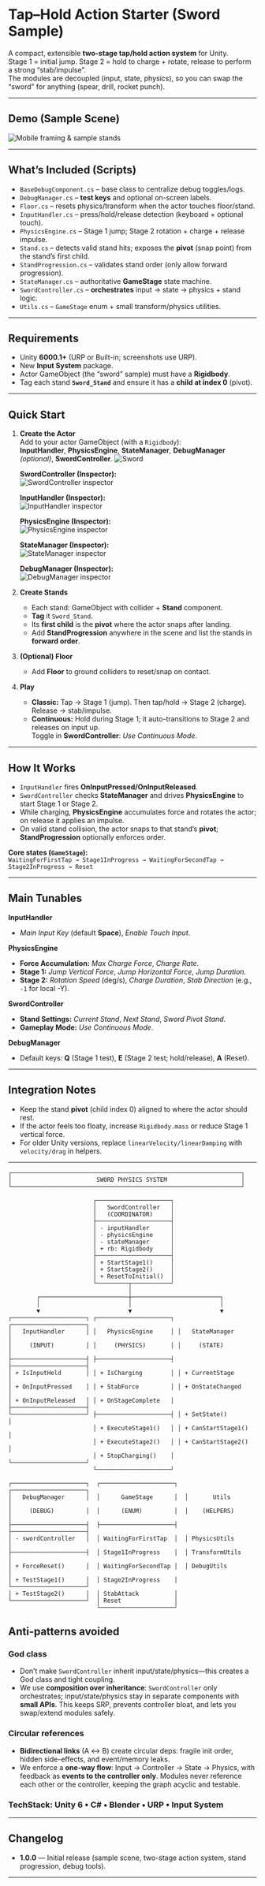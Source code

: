 # Tap–Hold Action Starter (Sword Sample)

A compact, extensible **two-stage tap/hold action system** for Unity.  
Stage 1 = initial jump. Stage 2 = hold to charge + rotate, release to perform a strong “stab/impulse”.  
The modules are decoupled (input, state, physics), so you can swap the “sword” for anything (spear, drill, rocket punch).

---

## Demo (Sample Scene)

![Mobile framing & sample stands](Images/SampleScene.png)

---

## What’s Included (Scripts)

- `BaseDebugComponent.cs` – base class to centralize debug toggles/logs.  
- `DebugManager.cs` – **test keys** and optional on-screen labels.  
- `Floor.cs` – resets physics/transform when the actor touches floor/stand.  
- `InputHandler.cs` – press/hold/release detection (keyboard + optional touch).  
- `PhysicsEngine.cs` – Stage 1 jump; Stage 2 rotation + charge + release impulse.  
- `Stand.cs` – detects valid stand hits; exposes the **pivot** (snap point) from the stand’s first child.  
- `StandProgression.cs` – validates stand order (only allow forward progression).  
- `StateManager.cs` – authoritative **GameStage** state machine.  
- `SwordController.cs` – **orchestrates** input → state → physics + stand logic.  
- `Utils.cs` – `GameStage` enum + small transform/physics utilities.

---

## Requirements

- Unity **6000.1+** (URP or Built-in; screenshots use URP).  
- New **Input System** package.  
- Actor GameObject (the “sword” sample) must have a **Rigidbody**.  
- Tag each stand **`Sword_Stand`** and ensure it has a **child at index 0** (pivot).

---

## Quick Start

1. **Create the Actor**  
   Add to your actor GameObject (with a `Rigidbody`):  
   **InputHandler**, **PhysicsEngine**, **StateManager**, **DebugManager** *(optional)*, **SwordController**.
   ![Sword](Images/Sword.png)

   **SwordController (Inspector):**  
   ![SwordController inspector](Images/SwordController.png)

   **InputHandler (Inspector):**  
   ![InputHandler inspector](Images/InputHandler.png)

   **PhysicsEngine (Inspector):**  
   ![PhysicsEngine inspector](Images/PhysicsEngine.png)

   **StateManager (Inspector):**  
   ![StateManager inspector](Images/StateManager.png)

   **DebugManager (Inspector):**  
   ![DebugManager inspector](Images/DebugManager.png)

2. **Create Stands**  
   - Each stand: GameObject with collider + **Stand** component.  
   - **Tag** it `Sword_Stand`.  
   - Its **first child** is the **pivot** where the actor snaps after landing.  
   - Add **StandProgression** anywhere in the scene and list the stands in **forward order**.

3. **(Optional) Floor**  
   - Add **Floor** to ground colliders to reset/snap on contact.

4. **Play**  
   - **Classic:** Tap → Stage 1 (jump). Then tap/hold → Stage 2 (charge). Release → stab/impulse.  
   - **Continuous:** Hold during Stage 1; it auto-transitions to Stage 2 and releases on input up.  
     Toggle in **SwordController**: *Use Continuous Mode*.

---

## How It Works

- `InputHandler` fires **OnInputPressed/OnInputReleased**.  
- `SwordController` checks **StateManager** and drives **PhysicsEngine** to start Stage 1 or Stage 2.  
- While charging, **PhysicsEngine** accumulates force and rotates the actor; on release it applies an impulse.  
- On valid stand collision, the actor snaps to that stand’s **pivot**; **StandProgression** optionally enforces order.

**Core states (`GameStage`):**  
`WaitingForFirstTap → Stage1InProgress → WaitingForSecondTap → Stage2InProgress → Reset`

---

## Main Tunables

**InputHandler**  
- *Main Input Key* (default **Space**), *Enable Touch Input*.

**PhysicsEngine**  
- **Force Accumulation:** *Max Charge Force*, *Charge Rate*.  
- **Stage 1:** *Jump Vertical Force*, *Jump Horizontal Force*, *Jump Duration*.  
- **Stage 2:** *Rotation Speed* (deg/s), *Charge Duration*, *Stab Direction* (e.g., `-1` for local -Y).

**SwordController**  
- **Stand Settings:** *Current Stand*, *Next Stand*, *Sword Pivot Stand*.  
- **Gameplay Mode:** *Use Continuous Mode*.

**DebugManager**  
- Default keys: **Q** (Stage 1 test), **E** (Stage 2 test; hold/release), **A** (Reset).

---

## Integration Notes

- Keep the stand **pivot** (child index 0) aligned to where the actor should rest.  
- If the actor feels too floaty, increase `Rigidbody.mass` or reduce Stage 1 vertical force.  
- For older Unity versions, replace `linearVelocity/linearDamping` with `velocity/drag` in helpers.

---

```text
┌─────────────────────────────────────────────────────────────────┐
│                        SWORD PHYSICS SYSTEM                     │
└─────────────────────────────────────────────────────────────────┘

                        ┌─────────────────────┐
                        │   SwordController   │
                        │   (COORDINATOR)     │
                        ├─────────────────────┤
                        │ - inputHandler      │
                        │ - physicsEngine     │
                        │ - stateManager      │
                        │ + rb: Rigidbody     │
                        ├─────────────────────┤
                        │ + StartStage1()     │
                        │ + StartStage2()     │
                        │ + ResetToInitial()  │
                        └─────────┬───────────┘
                                  │
        ┌─────────────────────────┼─────────────────────────┐
        │                         │                         │
        ▼                         ▼                         ▼
┌─────────────────────┐ ┌─────────────────────┐ ┌─────────────────────┐
│   InputHandler      │ │   PhysicsEngine     │ │   StateManager      │
│     (INPUT)         │ │     (PHYSICS)       │ │     (STATE)         │
├─────────────────────┤ ├─────────────────────┤ ├─────────────────────┤
│ + IsInputHeld       │ │ + IsCharging        │ │ + CurrentStage      │
│ + OnInputPressed    │ │ + StabForce         │ │ + OnStateChanged    │
│ + OnInputReleased   │ │ + OnStageComplete   │ ├─────────────────────┤
└─────────────────────┘ ├─────────────────────┤ │ + SetState()        │
                        │ + ExecuteStage1()   │ │ + CanStartStage1()  │
                        │ + ExecuteStage2()   │ │ + CanStartStage2()  │
                        │ + StopCharging()    │ └─────────────────────┘
                        └─────────────────────┘

┌─────────────────────┐  ┌─────────────────────┐  ┌─────────────────────┐
│   DebugManager      │  │      GameStage      │  │       Utils         │
│     (DEBUG)         │  │      (ENUM)         │  │    (HELPERS)        │
├─────────────────────┤  ├─────────────────────┤  ├─────────────────────┤
│ - swordController   │  │ WaitingForFirstTap  │  │ PhysicsUtils        │
├─────────────────────┤  │ Stage1InProgress    │  │ TransformUtils      │
│ + ForceReset()      │  │ WaitingForSecondTap │  │ DebugUtils          │
│ + TestStage1()      │  │ Stage2InProgress    │  └─────────────────────┘
│ + TestStage2()      │  │ StabAttack          │
└─────────────────────┘  │ Reset               │
                         └─────────────────────┘
```
## Anti-patterns avoided

### God class

* Don’t make `SwordController` inherit input/state/physics—this creates a God class and tight coupling.
* We use **composition over inheritance**: `SwordController` only orchestrates; input/state/physics stay in separate components with **small APIs**. This keeps SRP, prevents controller bloat, and lets you swap/extend modules safely.

### Circular references

* **Bidirectional links** (A ↔ B) create circular deps: fragile init order, hidden side-effects, and event/memory leaks.
* We enforce a **one-way flow**: Input → Controller → State -> Physics, with feedback as **events to the controller only**. Modules never reference each other or the controller, keeping the graph acyclic and testable.

### TechStack: Unity 6 • C# • Blender • URP • Input System
---

## Changelog

- **1.0.0** — Initial release (sample scene, two-stage action system, stand progression, debug tools).

---
